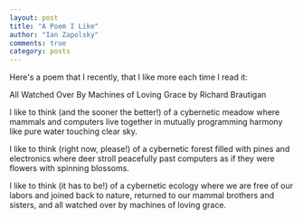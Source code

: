 ```yaml
---
layout: post
title: "A Poem I Like"
author: "Ian Zapolsky"
comments: true
category: posts
---
```


Here's a poem that I recently, that I like more each time I read it:

All Watched Over By Machines of Loving Grace
by Richard Brautigan

I like to think (and
the sooner the better!)
of a cybernetic meadow
where mammals and computers
live together in mutually
programming harmony
like pure water
touching clear sky. 

I like to think
(right now, please!)
of a cybernetic forest
filled with pines and electronics
where deer stroll peacefully
past computers
as if they were flowers
with spinning blossoms. 

I like to think
(it has to be!)
of a cybernetic ecology
where we are free of our labors
and joined back to nature,
returned to our mammal
brothers and sisters,
and all watched over
by machines of loving grace.
